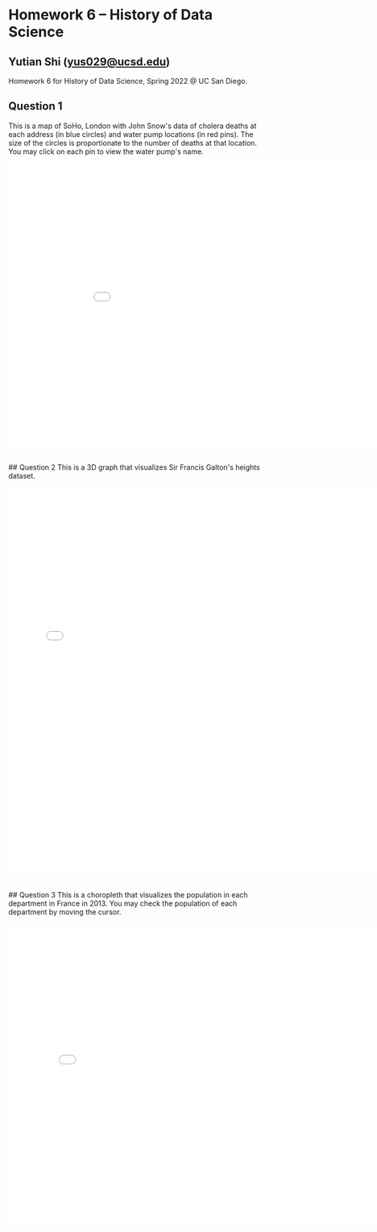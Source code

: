 # Homework 6 – History of Data Science
## Yutian Shi (yus029@ucsd.edu)
Homework 6 for History of Data Science, Spring 2022 @ UC San Diego.
<br>
## Question 1
This is a map of SoHo, London with John Snow's data of cholera deaths at each address (in blue circles) and water pump locations (in red pins). The size of the circles is proportionate to the number of deaths at that location. You may click on each pin to view the water pump's name.
<p align="center">
  <iframe src='./soho_map.html' width=938 height=565 frameBorder=0></iframe>
</p>
<br>
## Question 2
This is a 3D graph that visualizes Sir Francis Galton's heights dataset.
<p align="center">
  <iframe src='./galton_fig.html' width=750 height=770 frameBorder=0></iframe>
</p>
<br>
## Question 3
This is a choropleth that visualizes the population in each department in France in 2013. You may check the population of each department by moving the cursor.
<p align="center">
  <iframe src='./france_fig-3.html' width=800 height=600 frameBorder=0></iframe>
</p>
<br>
